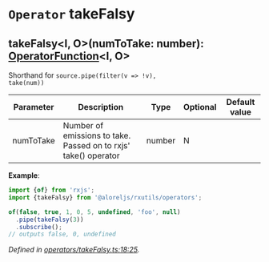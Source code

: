 # `Operator` takeFalsy

## takeFalsy\<I, O>(numToTake: number): [OperatorFunction](https://rxjs.dev/api/index/interface/OperatorFunction)\<I, O>

Shorthand for <code>source.pipe(filter(v => !v), take(num))</code>

| **Parameter** | **Description** | **Type** | **Optional** | **Default value** |
|---------------|-----------------|----------|--------------|-------------------|
| numToTake | Number of emissions to take. Passed on to rxjs' take() operator | number | N |  |

**Example**:
```typescript
import {of} from 'rxjs';
import {takeFalsy} from '@aloreljs/rxutils/operators';

of(false, true, 1, 0, 5, undefined, 'foo', null)
  .pipe(takeFalsy(3))
  .subscribe();
// outputs false, 0, undefined
```

*Defined in [operators/takeFalsy.ts:18:25](https://github.com/Alorel/rxutils/blob/d0833af/src/operators/takeFalsy.ts#L18).*